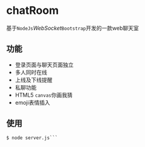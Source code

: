 # chatRoom
基于`NodeJs`*WebSocket*`Bootstrap`开发的一款web聊天室
## 功能
* 登录页面与聊天页面独立
* 多人同时在线
* 上线及下线提醒
* 私聊功能
* HTML5 `canvas`你画我猜
* emoji表情插入
## 使用
```$ git clone https://github.com/smiledingvip/chatRoom <br>
$ node server.js```
